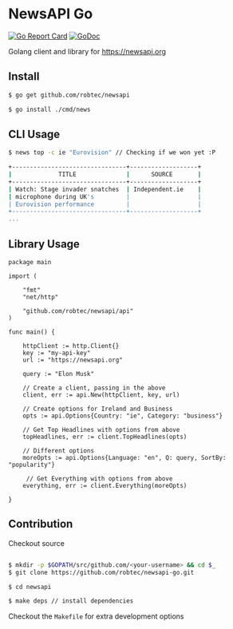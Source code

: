 # NewsAPI Go

[![Go Report Card](https://goreportcard.com/badge/github.com/robtec/newsapi-go)](https://goreportcard.com/report/github.com/robtec/newsapi-go) [![GoDoc](https://godoc.org/github.com/robtec/newsapi/api?status.svg)](https://godoc.org/github.com/robtec/newsapi/api)

Golang client and library for https://newsapi.org

## Install

```bash
$ go get github.com/robtec/newsapi

$ go install ./cmd/news
```

## CLI Usage

```bash
$ news top -c ie "Eurovision" // Checking if we won yet :P

+--------------------------------+-------------------+
|             TITLE              |      SOURCE       |
+--------------------------------+-------------------+
| Watch: Stage invader snatches  | Independent.ie    |
| microphone during UK's         |                   |
| Eurovision performance         |                   |
+--------------------------------+-------------------+
...

```


## Library Usage

```golang
package main

import (

	"fmt"
	"net/http"

	"github.com/robtec/newsapi/api"
)

func main() {

    httpClient := http.Client{}
    key := "my-api-key"
    url := "https://newsapi.org"

    query := "Elon Musk"

    // Create a client, passing in the above
    client, err := api.New(httpClient, key, url)

    // Create options for Ireland and Business
    opts := api.Options{Country: "ie", Category: "business"}

    // Get Top Headlines with options from above
    topHeadlines, err := client.TopHeadlines(opts)

    // Different options
    moreOpts := api.Options{Language: "en", Q: query, SortBy: "popularity"}

     // Get Everything with options from above
    everything, err := client.Everything(moreOpts)

}
```

## Contribution

Checkout source

```bash

$ mkdir -p $GOPATH/src/github.com/<your-username> && cd $_
$ git clone https://github.com/robtec/newsapi-go.git

$ cd newsapi

$ make deps // install dependencies
```

Checkout the `Makefile` for extra development options